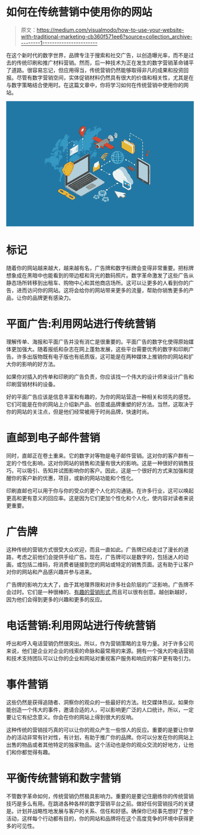 # 如何在传统营销中使用你的网站

> 原文：<https://medium.com/visualmodo/how-to-use-your-website-with-traditional-marketing-cb360f571ee6?source=collection_archive---------1----------------------->

在这个新时代的数字世界，品牌专注于搜索和社交广告，以创造曝光率，而不是过去的传统印刷和推广材料营销。然而，后一种技术为正在发生的数字营销革命铺平了道路。很容易忘记，但应用得当，传统营销仍然能够取得非凡的成果和投资回报。尽管有数字营销空间，实体促销材料仍然具有很大的价值和相关性，尤其是在与数字策略结合使用时。在这篇文章中，你将学习如何在传统营销中使用你的网站。

![](img/890db8ad4a163e1d9f2a883e166c9a6b.png)

# 标记

随着你的网站越来越大，越来越有名，广告牌和数字标牌会变得非常重要。把标牌想象成在黑暗中也能看到的带边框和背光的数码照片。数字革命激发了这些广告从静态场所转移到出租车、购物中心和其他商店场所。这可以让更多的人看到你的广告，进而访问你的网站。这将会给你的网站带来更多的流量，帮助你销售更多的产品，让你的品牌更有感染力。

# 平面广告:利用网站进行传统营销

理解传单、海报和平面广告并没有消亡是很重要的。平面广告的数字化使得原始媒体更加强大。随着报纸和杂志在网上蓬勃发展，这些平台需要优秀的数字和印刷广告。许多出版物既有电子版也有纸质版，这可能是在两种媒体上推销你的网站和扩大你的影响的好方法。

如果你对插入的传单和印刷的广告负责，你应该找一个伟大的设计师来设计广告和印刷营销材料的设备。

好的平面广告应该是信息丰富和有趣的，为你的网站营造一种相关和领先的感觉。它们可能是在你的网站上介绍新产品、创意或品牌重塑的好方法。当然，这取决于你的网站的关注点，但是他们经常被用于时尚品牌，快速时尚。

# 直邮到电子邮件营销

同时，直邮正在卷土重来。它的数字对等物是电子邮件营销。这对你的客户群有一定的个性化影响，这对你网站的销售和流量有很大的影响。这是一种很好的销售技巧，可以吸引、告知并试图影响你的客户。因此，这是一个很好的方式来加强和提醒你的客户新的优惠，项目，或新的网站功能和个性化。

印刷直邮也可以用于你与你的受众的更个人化的沟通链。在许多行业，这可以唤起更高和更有意义的回应率。这是因为它们更加个性化和个人化，使内容对读者来说更重要。

# 广告牌

这种传统的营销方式很受大众欢迎，而且一直如此。广告牌已经走过了漫长的道路，考虑之前他们会提供手绘广告。现在，广告牌可以是数字的，包括迷人的动画，或包括二维码，将消费者链接到您的网站或特定的销售页面。这有助于让客户对你的网站和产品感兴趣并参与进来。

广告牌的影响力太大了，由于其地理界限和对许多社会阶层的广泛影响，广告牌不会过时。它们是一种很棒的、[有趣的营销形式](https://visualmodo.com/get-a-great-graduate-career-in-digital-marketing/),而且可以很有创意。越创新越好，因为他们会得到更多的兴趣和更多的反应。

# 电话营销:利用网站进行传统营销

呼出和呼入电话营销仍然很突出。所以，作为营销策略的主导力量。对于许多公司来说，他们是企业对企业的线索的命脉和最常用的来源。拥有一个强大的电话营销和技术支持团队可以让你的企业和网站对重视客户服务和响应的客户更有吸引力。

# 事件营销

这些仍然是获得追随者、洞察你的观众的一些最好的方法。社交媒体热议。如果你能创造一个伟大的事件，邀请合适的人，可以影响更广泛的人口统计。所以，一定要让它有纪念意义。你会在你的网站上得到很大的反响。

这种传统的营销技巧真的可以让你的观众产生一些惊人的反应。重要的是要让你举办的活动非常有针对性，有计划，有助于推广你的品牌。你可以分发在你的网站上出售的物品或者其他特定的独家物品。这个活动也是你的观众交流的好地方，让他们和你都觉得有趣。

# 平衡传统营销和数字营销

不管数字革命如何，传统营销仍然极具影响力。重要的是要记住磨练你的传统营销技巧是多么有用。在跳进各种各样的数字营销平台之前。做好任何营销技巧的关键是。计划并战略性地发展与客户的关系、信任和好感。确保你已经事先想好了整个活动，这样每个行动都有目的，你的网站和品牌将在这个高度竞争的环境中获得更多的可见性。
